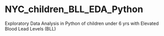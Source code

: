 # NYC_children_BLL_EDA_Python
Exploratory Data Analysis in Python of children under 6 yrs with Elevated Blood Lead Levels (BLL)
